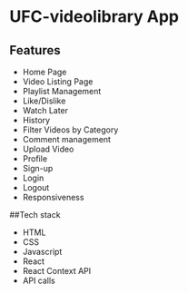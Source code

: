 # UFC-videolibrary  App

## Features
+ Home Page
+ Video Listing Page
+ Playlist Management
+ Like/Dislike
+ Watch Later
+ History
+ Filter Videos by Category
+ Comment management
+ Upload Video
+ Profile
+ Sign-up
+ Login
+ Logout
+ Responsiveness

##Tech stack
+ HTML
+ CSS
+ Javascript
+ React 
+ React Context API
+ API calls



